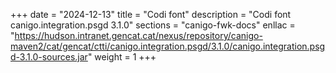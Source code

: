 +++
date        = "2024-12-13"
title       = "Codi font"
description = "Codi font canigo.integration.psgd 3.1.0"
sections    = "canigo-fwk-docs"
enllac		= "https://hudson.intranet.gencat.cat/nexus/repository/canigo-maven2/cat/gencat/ctti/canigo.integration.psgd/3.1.0/canigo.integration.psgd-3.1.0-sources.jar"
weight		= 1
+++
